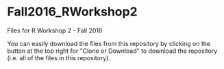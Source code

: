 # Fall2016_RWorkshop2
Files for R Workshop 2 - Fall 2016

You can easily download the files from this repository by clicking on the button at the top right for "Clone or Download" to download the repository (i.e. all of the files in this repository).
